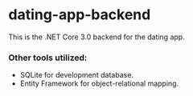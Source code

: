 # dating-app-backend
This is the .NET Core 3.0 backend for the dating app.

### Other tools utilized:
* SQLite for development database.
* Entity Framework for object-relational mapping.
